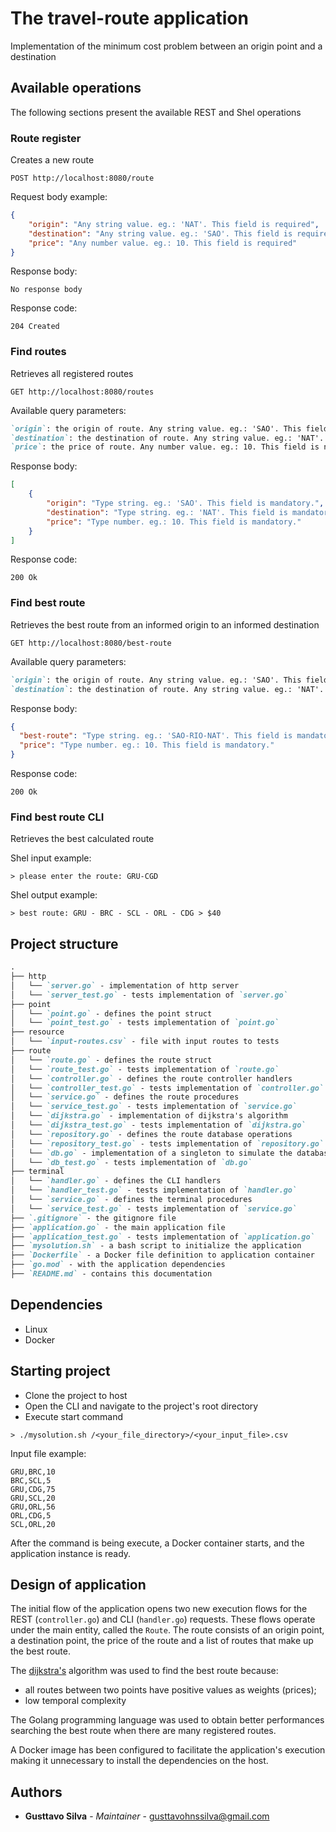 # The travel-route application
Implementation of the minimum cost problem between an origin point and a destination

## Available operations
The following sections present the available REST and Shel operations

### Route register
Creates a new route

```
POST http://localhost:8080/route
```

Request body example:
```JSON
{
	"origin": "Any string value. eg.: 'NAT'. This field is required",
	"destination": "Any string value. eg.: 'SAO'. This field is required",
	"price": "Any number value. eg.: 10. This field is required"
}
```

Response body:
```
No response body
```

Response code:
```
204 Created
```

### Find routes
Retrieves all registered routes

```
GET http://localhost:8080/routes
```

Available query parameters:
```MARKDOWN
`origin`: the origin of route. Any string value. eg.: 'SAO'. This field is not mandatory.
`destination`: the destination of route. Any string value. eg.: 'NAT'. This field is not mandatory.
`price`: the price of route. Any number value. eg.: 10. This field is not mandatory.
```

Response body:
```JSON
[
    {
    	"origin": "Type string. eg.: 'SAO'. This field is mandatory.",
    	"destination": "Type string. eg.: 'NAT'. This field is mandatory.",
    	"price": "Type number. eg.: 10. This field is mandatory."
    }
]    
```

Response code:
```
200 Ok
```

### Find best route
Retrieves the best route from an informed origin to an informed destination

```
GET http://localhost:8080/best-route
```

Available query parameters:
```MARKDOWN
`origin`: the origin of route. Any string value. eg.: 'SAO'. This field is mandatory.
`destination`: the destination of route. Any string value. eg.: 'NAT'. This field is mandatory.
```

Response body:
```JSON
{
  "best-route": "Type string. eg.: 'SAO-RIO-NAT'. This field is mandatory.",
  "price": "Type number. eg.: 10. This field is mandatory."
}
```

Response code:
```
200 Ok
```

### Find best route CLI
Retrieves the best calculated route

Shel input example:
```SHELL
> please enter the route: GRU-CGD
```

Shel output example:
```SHELL
> best route: GRU - BRC - SCL - ORL - CDG > $40
```

## Project structure
```MARKDOWN
.
├── http
│   └── `server.go` - implementation of http server
│   └── `server_test.go` - tests implementation of `server.go`
├── point
│   └── `point.go` - defines the point struct
│   └── `point_test.go` - tests implementation of `point.go`
├── resource
│   └── `input-routes.csv` - file with input routes to tests
├── route
│   └── `route.go` - defines the route struct
│   └── `route_test.go` - tests implementation of `route.go`
│   └── `controller.go` - defines the route controller handlers
│   └── `controller_test.go` - tests implementation of `controller.go`
│   └── `service.go` - defines the route procedures
│   └── `service_test.go` - tests implementation of `service.go`
│   └── `dijkstra.go` - implementation of dijkstra's algorithm 
│   └── `dijkstra_test.go` - tests implementation of `dijkstra.go`
│   └── `repository.go` - defines the route database operations
│   └── `repository_test.go` - tests implementation of `repository.go`
│   └── `db.go` - implementation of a singleton to simulate the database 
│   └── `db_test.go` - tests implementation of `db.go`
├── terminal
│   └── `handler.go` - defines the CLI handlers
│   └── `handler_test.go` - tests implementation of `handler.go`
│   └── `service.go` - defines the terminal procedures
│   └── `service_test.go` - tests implementation of `service.go`
├── `.gitignore` - the gitignore file
├── `application.go` - the main application file
├── `application_test.go` - tests implementation of `application.go`
├── `mysolution.sh` - a bash script to initialize the application
├── `Dockerfile` - a Docker file definition to application container
├── `go.mod` - with the application dependencies
├── `README.md` - contains this documentation
```

## Dependencies
* Linux
* Docker

## Starting project
* Clone the project to host
* Open the CLI and navigate to the project's root directory
* Execute start command
```SHELL
> ./mysolution.sh /<your_file_directory>/<your_input_file>.csv
```

Input file example:
```CSV
GRU,BRC,10
BRC,SCL,5
GRU,CDG,75
GRU,SCL,20
GRU,ORL,56
ORL,CDG,5
SCL,ORL,20
```

After the command is being execute, a Docker container starts, and the application instance is ready.

## Design of application
The initial flow of the application opens two new execution flows for the REST (`controller.go`) and CLI (`handler.go`) requests. 
These flows operate under the main entity, called the `Route`. The route consists of an origin point, a destination point, the price 
of the route and a list of routes that make up the best route.

The [dijkstra's](https://en.wikipedia.org/wiki/Dijkstra%27s_algorithm) algorithm was used to find the best route because:
 * all routes between two points have positive values as weights (prices);
 * low temporal complexity

The Golang programming language was used to obtain better performances searching the best route when there are many registered routes.

A Docker image has been configured to facilitate the application's execution making it unnecessary to install the dependencies on the host.

## Authors
* **Gusttavo Silva** - *Maintainer* - [gusttavohnssilva@gmail.com](mailto:gusttavohnssilva@gmail.com)